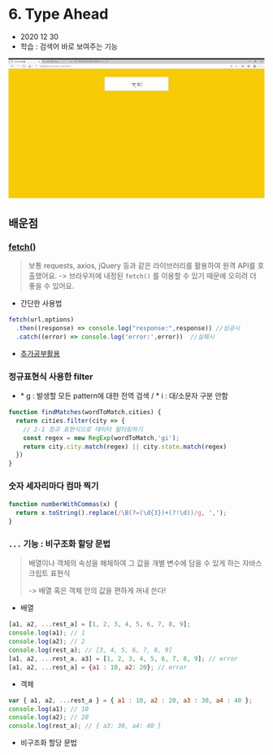 # 6. Type Ahead

- 2020 12 30
- 학습 : 검색어 바로 보여주는 기능

![](..\image\06-1.gif)

## 배운점

### [fetch()](https://developer.mozilla.org/ko/docs/Web/API/Fetch_API/Fetch%EC%9D%98_%EC%82%AC%EC%9A%A9%EB%B2%95)

> 보통 requests, axios, jQuery 등과 같은 라이브러리를 활용하여 원격 API를 호출했어요. -> 브라우저에 내정된 `fetch()` 를 이용할 수 있기 때문에 오히려 더 좋을 수 있어요.

- 간단한 사용법

```javascript
fetch(url,options)
  .then((response) => console.log("response:",response)) //성공시
  .catch((error) => console.log('error:',error))  //실패시
```

- [추가공부활용](https://www.daleseo.com/js-window-fetch/)

### 정규표현식 사용한 filter

- \* g : 발생할 모든 pattern에 대한 전역 검색 / \* i : 대/소문자 구분 안함

```javascript
function findMatches(wordToMatch,cities) {
  return cities.filter(city => {
    // 2-1 정규 표현식으로 데이터 필터링하기
    const regex = new RegExp(wordToMatch,'gi');
    return city.city.match(regex) || city.state.match(regex)
  })
}
```

### 숫자 세자리마다 컴마 찍기

```javascript
function numberWithCommas(x) {
  return x.toString().replace(/\B(?=(\d{3})+(?!\d))/g, ',');
}
```

### `...` 기능 : 비구조화 할당 문법

> 배열이나 객체의 속성을 해체하여 그 값을 개별 변수에 담을 수 있게 하는 자바스크립트 표현식 
>
> -> 배열 혹은 객체 안의 값을 편하게 꺼내 쓴다!

- 배열

```javascript
[a1, a2, ...rest_a] = [1, 2, 3, 4, 5, 6, 7, 8, 9];
console.log(a1); // 1
console.log(a2); // 2
console.log(rest_a); // [3, 4, 5, 6, 7, 8, 9]
[a1, a2, ...rest_a, a3] = [1, 2, 3, 4, 5, 6, 7, 8, 9]; // error
[a1, a2, ...rest_a] = {a1 : 10, a2: 20}; // error
```

- 객체

```javascript
var { a1, a2, ...rest_a } = { a1 : 10, a2 : 20, a3 : 30, a4 : 40 };
console.log(a1); // 10
console.log(a2); // 20
console.log(rest_a); // { a3: 30, a4: 40 }
```



- 비구조화 할당 문법

